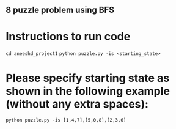 ## 8 puzzle problem using BFS

# Instructions to run code
`cd aneeshd_project1`
`python puzzle.py -is <starting_state>`

# Please specify starting state as shown in the following example (without any extra spaces):
`python puzzle.py -is [1,4,7],[5,0,8],[2,3,6]`
